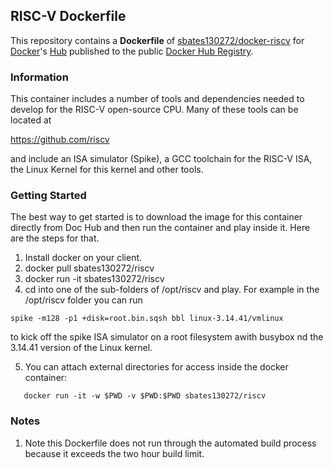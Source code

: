 ## RISC-V Dockerfile

This repository contains a **Dockerfile** of
[sbates130272/docker-riscv](https://github.com/sbates130272/docker-riscv)
for [Docker](https://www.docker.com/)'s
[Hub](https://registry.hub.docker.com/u/sbates130272/riscv) published 
to the public [Docker Hub Registry](https://registry.hub.docker.com/).

### Information

This container includes a number of tools and dependencies needed to
develop for the RISC-V open-source CPU. Many of these tools can be
located at 

https://github.com/riscv

and include an ISA simulator (Spike), a GCC toolchain for the RISC-V
ISA, the Linux Kernel for this kernel and other tools.

### Getting Started

The best way to get started is to download the image for this
container directly from Doc Hub and then run the container and play
inside it. Here are the steps for that.

   1. Install docker on your client.
   2. docker pull sbates130272/riscv
   3. docker run -it sbates130272/riscv
   4. cd into one of the sub-folders of /opt/riscv and play. For
   example in the /opt/riscv folder you can run
   ```
   spike -m128 -p1 +disk=root.bin.sqsh bbl linux-3.14.41/vmlinux
   ```
   to kick off the spike ISA simulator on a root filesystem awith
   busybox nd the 3.14.41 version of the Linux kernel.

   5. You can attach external directories for access inside the docker
   container:

```
   docker run -it -w $PWD -v $PWD:$PWD sbates130272/riscv
```

### Notes

   1. Note this Dockerfile does not run through the automated build
   process because it exceeds the two hour build limit.
